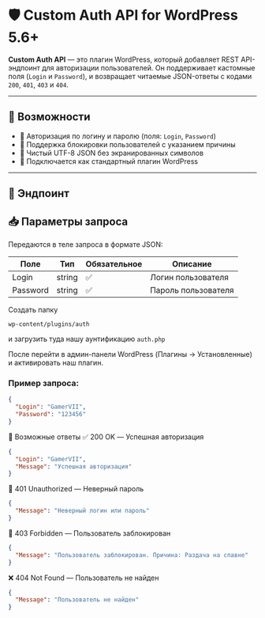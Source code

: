 # 🛡️ Custom Auth API for WordPress 5.6+

**Custom Auth API** — это плагин WordPress, который добавляет REST API-эндпоинт для авторизации пользователей. Он поддерживает кастомные поля (`Login` и `Password`), и возвращает читаемые JSON-ответы с кодами `200`, `401`, `403` и `404`.

---

## 📌 Возможности

- 🔐 Авторизация по логину и паролю (поля: `Login`, `Password`)
- 🚫 Поддержка блокировки пользователей с указанием причины
- 📡 Чистый UTF-8 JSON без экранированных символов
- 🧩 Подключается как стандартный плагин WordPress

---

## 🔗 Эндпоинт


## 📥 Параметры запроса

Передаются в теле запроса в формате JSON:

| Поле     | Тип    | Обязательное | Описание              |
|----------|--------|----------------|------------------------|
| Login    | string | ✅             | Логин пользователя     |
| Password | string | ✅             | Пароль пользователя    |

Создать папку 
```
wp-content/plugins/auth
```
и загрузить туда нашу аунтификацию `auth.php`

После перейти в админ-панели WordPress (Плагины → Установленные) и активировать наш плагин.

### Пример запроса:

```json
{
  "Login": "GamerVII",
  "Password": "123456"
}
```
📄 Возможные ответы
✅ 200 OK — Успешная авторизация
```json
{
  "Login": "GamerVII",
  "Message": "Успешная авторизация"
}
```
🔐 401 Unauthorized — Неверный пароль
```json
{
  "Message": "Неверный логин или пароль"
}
```
🚫 403 Forbidden — Пользователь заблокирован
```json
{
  "Message": "Пользователь заблокирован. Причина: Раздача на спавне"
}
```
❌ 404 Not Found — Пользователь не найден
```json
{
  "Message": "Пользователь не найден"
}
```
